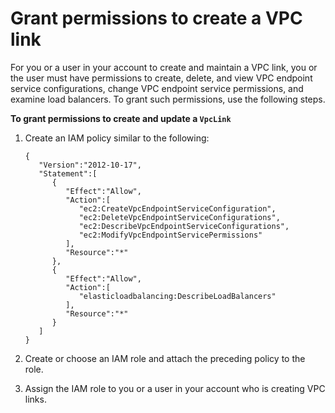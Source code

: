 # Grant permissions to create a VPC link<a name="grant-permissions-to-create-vpclink"></a>

For you or a user in your account to create and maintain a VPC link, you or the user must have permissions to create, delete, and view VPC endpoint service configurations, change VPC endpoint service permissions, and examine load balancers\. To grant such permissions, use the following steps\. 

**To grant permissions to create and update a `VpcLink`**

1. Create an IAM policy similar to the following:

   ```
   {  
      "Version":"2012-10-17",
      "Statement":[  
         {  
            "Effect":"Allow",
            "Action":[  
               "ec2:CreateVpcEndpointServiceConfiguration",
               "ec2:DeleteVpcEndpointServiceConfigurations",
               "ec2:DescribeVpcEndpointServiceConfigurations",
               "ec2:ModifyVpcEndpointServicePermissions"
            ],
            "Resource":"*"
         },
         {  
            "Effect":"Allow",
            "Action":[  
               "elasticloadbalancing:DescribeLoadBalancers"
            ],
            "Resource":"*"
         }
      ]
   }
   ```

1. Create or choose an IAM role and attach the preceding policy to the role\.

1. Assign the IAM role to you or a user in your account who is creating VPC links\.